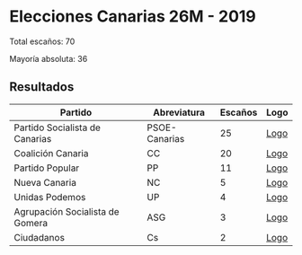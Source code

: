 # Elecciones Canarias 26M - 2019

Total escaños: 70

Mayoría absoluta: 36

## Resultados

| Partido | Abreviatura | Escaños | Logo |
| - | - | - | - |
| Partido Socialista de Canarias | PSOE-Canarias | 25 | [Logo](https://github.com/playzzz/Pactos/blob/master/Logos/PSOE.jpg?raw=true)
| Coalición Canaria | CC | 20 | [Logo](https://github.com/playzzz/Pactos/blob/master/Logos/CC.jpg?raw=true)
| Partido Popular | PP | 11 | [Logo](https://github.com/playzzz/Pactos/blob/master/Logos/PP.jpg?raw=true)
| Nueva Canaria | NC | 5 | [Logo](https://github.com/playzzz/Pactos/blob/master/Logos/NC.jpg?raw=true)
| Unidas Podemos | UP | 4 | [Logo](https://github.com/playzzz/Pactos/blob/master/Logos/UP.jpg?raw=true)
| Agrupación Socialista de Gomera | ASG | 3 | [Logo](https://github.com/playzzz/Pactos/blob/master/Logos/ASG.jpg?raw=true)
| Ciudadanos | Cs | 2 | [Logo](https://github.com/playzzz/Pactos/blob/master/Logos/Cs.jpg?raw=true)
